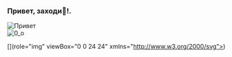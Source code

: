 ### Привет, заходи👋!.   
![Привет](https://media1.giphy.com/media/XCxjzveGa47DOd8zuq/giphy.gif?cid=790b7611de029813e7755f93b988cc32a1f523ea712b7a8b&rid=giphy.gif&ct=g)    
![0_о](https://komarev.com/ghpvc/?username=RUS29TAM)    

[](role="img" viewBox="0 0 24 24" xmlns="http://www.w3.org/2000/svg"><title>BEM</title><path d="M0 5.163h5.61v1.65H0Zm0-3.065h5.61v1.65H0Zm10.067 6.106H0v1.65h9.69c1.06 0 3.536.024 4.455 1.51v-.92c-.448-1.462-1.768-2.24-4.078-2.24Zm.023 3.065H0v1.65h9.69c2.357 0 3.842.095 4.455.425v-.731c-.471-1.155-2.451-1.344-4.055-1.344Zm-.023 7.78H0V17.4h9.69c1.06 0 3.536-.024 4.455-1.509v.92c-.448 1.461-1.768 2.24-4.078 2.24zm.023-3.065H0v-1.65h9.69c2.357 0 3.842-.094 4.455-.424v.73c-.471 1.156-2.451 1.344-4.055 1.344zm6.507 5.918H24v-1.014h-7.19c-.637 0-2.146-.023-2.688-.896v.566c.26.872 1.06 1.344 2.475 1.344zm-.023-1.863h7.403v-1.013H16.81c-1.439 0-2.334-.047-2.688-.26v.448c.283.708 1.485.825 2.452.825z"/>) 

<!--
**RUS29TAM/RUS29TAM** is a ✨ _special_ ✨ repository because its `README.md` (this file) appears on your GitHub profile.

Here are some ideas to get you started:

- 🔭 I’m currently working on ...
- 🌱 I’m currently learning ...
- 👯 I’m looking to collaborate on ...
- 🤔 I’m looking for help with ...
- 💬 Ask me about ...
- 📫 How to reach me: ...
- 😄 Pronouns: ...
- ⚡ Fun fact: ...
-->

